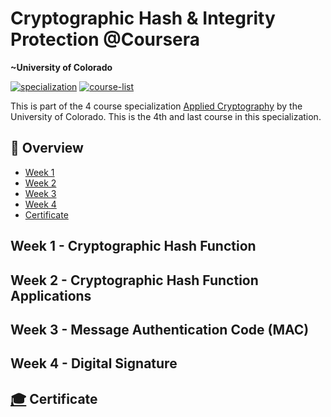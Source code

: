 # Cryptographic Hash & Integrity Protection @Coursera

__~University of Colorado__

[![specialization](https://img.shields.io/badge/specialization-Applied%20Cryptography-1f72ff.svg)](https://github.com/anishLearnsToCode/applied-cryptography)
[![course-list](https://img.shields.io/badge/also%20see-Coursera%20Courses-1f72ff.svg)](https://github.com/anishLearnsToCode/course-list#coursera)

This is part of the 4 course specialization 
[Applied Cryptography](https://github.com/anishLearnsToCode/applied-cryptography)
by the University of Colorado. This is the 4th and last course in this specialization.

## 📖 Overview
- [Week 1](#week-1---cryptographic-hash-function)
- [Week 2](#week-2---cryptographic-hash-function-applications)
- [Week 3](#week-3---message-authentication-code-mac)
- [Week 4](#week-4---digital-signature)
- [Certificate](#-certificate)

## Week 1 - Cryptographic Hash Function

## Week 2 - Cryptographic Hash Function Applications

## Week 3 - Message Authentication Code (MAC)

## Week 4 - Digital Signature

## [🎓]() Certificate
